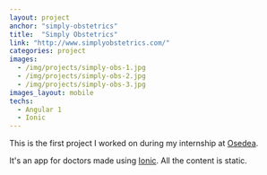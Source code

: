 ```yaml
---
layout: project
anchor: "simply-obstetrics"
title:  "Simply Obstetrics"
link: "http://www.simplyobstetrics.com/"
categories: project
images:
  - /img/projects/simply-obs-1.jpg
  - /img/projects/simply-obs-2.jpg
  - /img/projects/simply-obs-3.jpg
images_layout: mobile
techs:
  - Angular 1
  - Ionic
---
```


This is the first project I worked on during my internship at [Osedea](http://osedea.com).

It's an app for doctors made using [Ionic](http://ionicframework.com/). All the content is static.
